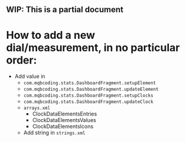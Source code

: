 ## WIP: This is a partial document

# How to add a new dial/measurement, in no particular order:
- Add value in
  - `com.mqbcoding.stats.DashboardFragment.setupElement`
  - `com.mqbcoding.stats.DashboardFragment.updateElement`
  - `com.mqbcoding.stats.DashboardFragment.setupClocks`
  - `com.mqbcoding.stats.DashboardFragment.updateClock`
  - `arrays.xml`
    - ClockDataElementsEntries
    - ClockDataElementsValues
    - ClockDataElementsIcons
  - Add string in `strings.xml`